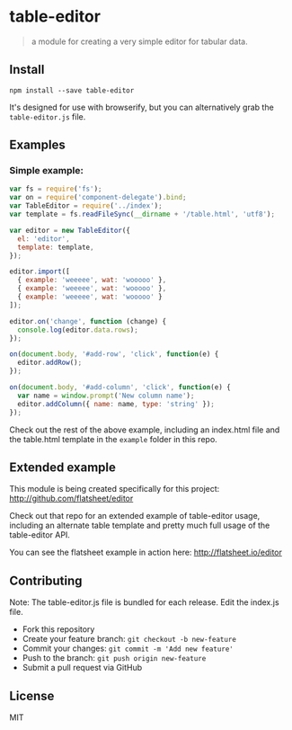 # table-editor
> a module for creating a very simple editor for tabular data.

## Install

```
npm install --save table-editor
```

It's designed for use with browserify, but you can alternatively grab the `table-editor.js` file.

## Examples


### Simple example:

```js
var fs = require('fs');
var on = require('component-delegate').bind;
var TableEditor = require('../index');
var template = fs.readFileSync(__dirname + '/table.html', 'utf8');

var editor = new TableEditor({
  el: 'editor',
  template: template,
});

editor.import([
  { example: 'weeeee', wat: 'wooooo' },
  { example: 'weeeee', wat: 'wooooo' },
  { example: 'weeeee', wat: 'wooooo' }
]);

editor.on('change', function (change) {
  console.log(editor.data.rows);
});

on(document.body, '#add-row', 'click', function(e) {
  editor.addRow();
});

on(document.body, '#add-column', 'click', function(e) {
  var name = window.prompt('New column name');
  editor.addColumn({ name: name, type: 'string' });
});

```

Check out the rest of the above example, including an index.html file and the table.html template in the `example` folder in this repo.

## Extended example

This module is being created specifically for this project: http://github.com/flatsheet/editor

Check out that repo for an extended example of table-editor usage, including an alternate table template and pretty much full usage of the table-editor API.

You can see the flatsheet example in action here: http://flatsheet.io/editor

## Contributing
Note: The table-editor.js file is bundled for each release. Edit the index.js file.

- Fork this repository
- Create your feature branch: `git checkout -b new-feature`
- Commit your changes: `git commit -m 'Add new feature'`
- Push to the branch: `git push origin new-feature`
- Submit a pull request via GitHub

## License
MIT
